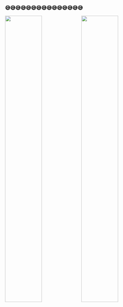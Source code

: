 ### 😅😅😅😅😅😅😅😅😅😅😅😅😅😅😅


<span>
<img src="https://github-readme-stats.vercel.app/api?username=Yuandiaodiaodiao&show_icons=true&theme=radical" width="49%"  />
<img src="https://github-readme-stats.vercel.app/api/top-langs/?username=Yuandiaodiaodiao&layout=compact" width="49%" />

</span>
<span>

</span>


<!--
**Yuandiaodiaodiao/yuandiaodiaodiao** is a ✨ _special_ ✨ repository because its `README.md` (this file) appears on your GitHub profile.

Here are some ideas to get you started:

- 🔭 I’m currently working on ...
- 🌱 I’m currently learning ...
- 👯 I’m looking to collaborate on ...
- 🤔 I’m looking for help with ...
- 💬 Ask me about ...
- 📫 How to reach me: ...
- 😄 Pronouns: ...
- ⚡ Fun fact: ...
-->

